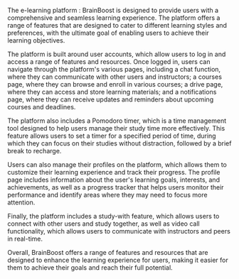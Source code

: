 The e-learning platform : BrainBoost  is designed to provide users with a comprehensive and seamless learning experience. The platform offers a range of features that are designed to cater to different learning styles and preferences, with the ultimate goal of enabling users to achieve their learning objectives.

The platform is built around user accounts, which allow users to log in and access a range of features and resources. Once logged in, users can navigate through the platform's various pages, including a chat function, where they can communicate with other users and instructors; a courses page, where they can browse and enroll in various courses; a drive page, where they can access and store learning materials; and a notifications page, where they can receive updates and reminders about upcoming courses and deadlines.

The platform also includes a Pomodoro timer, which is a time management tool designed to help users manage their study time more effectively. This feature allows users to set a timer for a specified period of time, during which they can focus on their studies without distraction, followed by a brief break to recharge.

Users can also manage their profiles on the platform, which allows them to customize their learning experience and track their progress. The profile page includes information about the user's learning goals, interests, and achievements, as well as a progress tracker that helps users monitor their performance and identify areas where they may need to focus more attention.

Finally, the platform includes a study-with feature, which allows users to connect with other users and study together, as well as video call functionality, which allows users to communicate with instructors and peers in real-time.

Overall, BrainBoost offers a range of features and resources that are designed to enhance the learning experience for users, making it easier for them to achieve their goals and reach their full potential.
